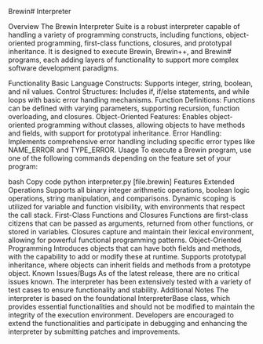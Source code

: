 Brewin# Interpreter

Overview
The Brewin Interpreter Suite is a robust interpreter capable of handling a variety of programming constructs, including functions, object-oriented programming, first-class functions, closures, and prototypal inheritance. It is designed to execute Brewin, Brewin++, and Brewin# programs, each adding layers of functionality to support more complex software development paradigms.

Functionality
Basic Language Constructs: Supports integer, string, boolean, and nil values.
Control Structures: Includes if, if/else statements, and while loops with basic error handling mechanisms.
Function Definitions: Functions can be defined with varying parameters, supporting recursion, function overloading, and closures.
Object-Oriented Features: Enables object-oriented programming without classes, allowing objects to have methods and fields, with support for prototypal inheritance.
Error Handling: Implements comprehensive error handling including specific error types like NAME_ERROR and TYPE_ERROR.
Usage
To execute a Brewin program, use one of the following commands depending on the feature set of your program:

bash
Copy code
python interpreter.py [file.brewin]
Features
Extended Operations
Supports all binary integer arithmetic operations, boolean logic operations, string manipulation, and comparisons.
Dynamic scoping is utilized for variable and function visibility, with environments that respect the call stack.
First-Class Functions and Closures
Functions are first-class citizens that can be passed as arguments, returned from other functions, or stored in variables.
Closures capture and maintain their lexical environment, allowing for powerful functional programming patterns.
Object-Oriented Programming
Introduces objects that can have both fields and methods, with the capability to add or modify these at runtime.
Supports prototypal inheritance, where objects can inherit fields and methods from a prototype object.
Known Issues/Bugs
As of the latest release, there are no critical issues known. The interpreter has been extensively tested with a variety of test cases to ensure functionality and stability.
Additional Notes
The interpreter is based on the foundational InterpreterBase class, which provides essential functionalities and should not be modified to maintain the integrity of the execution environment.
Developers are encouraged to extend the functionalities and participate in debugging and enhancing the interpreter by submitting patches and improvements.
